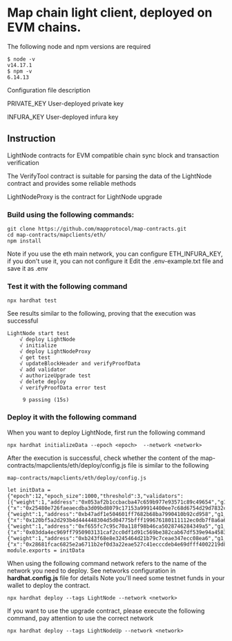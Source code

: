 
# Map chain light client, deployed on EVM chains.



The following node and npm versions are required
````
$ node -v
v14.17.1
$ npm -v
6.14.13
````
Configuration file description

PRIVATE_KEY User-deployed private key

INFURA_KEY User-deployed infura key


## Instruction
LightNode contracts for EVM compatible chain sync block and transaction verification

The VerifyTool contract is suitable for parsing the data of the LightNode contract and provides some reliable methods

LightNodeProxy is the contract for LightNode upgrade


### Build using the following commands:

```shell
git clone https://github.com/mapprotocol/map-contracts.git
cd map-contracts/mapclients/eth/
npm install
```

Note if you use the eth main network, you can configure ETH_INFURA_KEY, if you don't use it, you can not configure it
Edit the .env-example.txt file and save it as .env


### Test it with the following command

```shell
npx hardhat test
```

See results similar to the following, proving that the execution was successful

```shell
LightNode start test
    √ deploy LightNode
    √ initialize 
    √ deploy LightNodeProxy
    √ get test
    √ updateBlockHeader and verifyProofData
    √ add validator
    √ authorizeUpgrade test 
    √ delete deploy
    √ verifyProofData error test
    
     9 passing (15s)
```
### Deploy it with the following command
When you want to deploy LightNode, first run the following command
````
npx hardhat initializeData --epoch <epoch>  --network <network>
````
After the execution is successful, check whether the content of the map-contracts/mapclients/eth/deploy/config.js file is similar to the following
````
map-contracts/mapclients/eth/deploy/config.js

let initData ={"epoch":12,"epoch_size":1000,"threshold":3,"validators":[{"weight":1,"address":"0x053af2b1ccbacba47c659b977e93571c89c49654","g1_pub_key":{"x":"0x25480e726faeaecdba3d09bd8079c17153a99914400ee7c68d6754d29d7832c1","y":"0x2b9804718e2cb3f65221781647a8c3455cf3090519b15a34ef43b1dde7e3c287"}},{"weight":1,"address":"0xb47adf1e504601ff7682b68ba7990410b92cd958","g1_pub_key":{"x":"0x120bf5a2d293b4d444448304d5d04775bfff199676180111112ec0db7f8a6a69","y":"0x2685ac2dc25dc5dd06a6b4777d542d4f4afdf92847b9b7c98f5ecaf4d908f6d7"}},{"weight":1,"address":"0xf655fc7c95c70a118f98b46ca5028746284349a5","g1_pub_key":{"x":"0x03dda4ec969ff7950903131caf2cc0df1d91c569be382cab67df539e94a45835","y":"0x156b522a45ed4a625a7b5906d64046dce1c112a1dddb72972ecb670145a16042"}},{"weight":1,"address":"0xb243f68e8e3245464d21b79c7ceae347ecc08ea6","g1_pub_key":{"x":"0x28681fcac6825e2a6711b2ef0d3a22eae527c41ecccdeb4e69dfff4002219d8b","y":"0x131f98eaf9323bf171e947401f0e6b1951f4c8f8aa525b677f1c811c88358e37"}}]}
module.exports = initData
````
When using the following command network refers to the name of the network you need to deploy. See networks configuration in **hardhat.config.js** file for details
Note you'll need some testnet funds in your wallet to deploy the contract.

```shell
npx hardhat deploy --tags LightNode --network <network> 
```

If you want to use the upgrade contract, please execute the following command, pay attention to use the correct network

```shell
npx hardhat deploy --tags LightNodeUp --network <network> 
```
